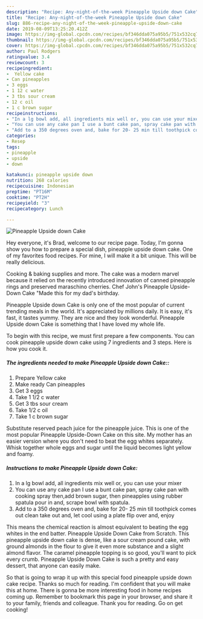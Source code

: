 ```yaml
---
description: "Recipe: Any-night-of-the-week Pineapple Upside down Cake"
title: "Recipe: Any-night-of-the-week Pineapple Upside down Cake"
slug: 886-recipe-any-night-of-the-week-pineapple-upside-down-cake
date: 2019-08-09T13:25:20.412Z
image: https://img-global.cpcdn.com/recipes/bf346dda075a95b5/751x532cq70/pineapple-upside-down-cake-recipe-main-photo.jpg
thumbnail: https://img-global.cpcdn.com/recipes/bf346dda075a95b5/751x532cq70/pineapple-upside-down-cake-recipe-main-photo.jpg
cover: https://img-global.cpcdn.com/recipes/bf346dda075a95b5/751x532cq70/pineapple-upside-down-cake-recipe-main-photo.jpg
author: Paul Rodgers
ratingvalue: 3.4
reviewcount: 3
recipeingredient:
-  Yellow cake
- Can pineapples
- 3 eggs
- 1 12 c water
- 3 tbs sour cream
- 12 c oil
- 1 c brown sugar
recipeinstructions:
- "In a lg bowl add, all ingredients mix well or, you can use your mixer"
- "You can use any cake pan I use a bunt cake pan, spray cake pan with cooking spray then,add brown sugar, then pineapples using rubber spatula pour in and, scrape bowl with spatula."
- "Add to a 350 degrees oven and, bake for 20- 25 min till toothpick comes out clean take out and, let cool using a plate flip over and, enjoy"
categories:
- Resep
tags:
- pineapple
- upside
- down

katakunci: pineapple upside down
nutrition: 268 calories
recipecuisine: Indonesian
preptime: "PT16M"
cooktime: "PT2H"
recipeyield: "3"
recipecategory: Lunch

---
```



![Pineapple Upside down Cake](https://img-global.cpcdn.com/recipes/bf346dda075a95b5/751x532cq70/pineapple-upside-down-cake-recipe-main-photo.jpg)

Hey everyone, it's Brad, welcome to our recipe page. Today, I'm gonna show you how to prepare a special dish, pineapple upside down cake. One of my favorites food recipes. For mine, I will make it a bit unique. This will be really delicious.

Cooking &amp; baking supplies and more. The cake was a modern marvel because it relied on the recently introduced innovation of canned pineapple rings and preserved maraschino cherries. Chef John&#39;s Pineapple Upside-Down Cake &#34;Made this for my dad&#39;s birthday.

Pineapple Upside down Cake is only one of the most popular of current trending meals in the world. It's appreciated by millions daily. It is easy, it's fast, it tastes yummy. They are nice and they look wonderful. Pineapple Upside down Cake is something that I have loved my whole life.


To begin with this recipe, we must first prepare a few components. You can cook pineapple upside down cake using 7 ingredients and 3 steps. Here is how you cook it.

##### The ingredients needed to make Pineapple Upside down Cake::

1. Prepare  Yellow cake
1. Make ready Can pineapples
1. Get 3 eggs
1. Take 1 1/2 c water
1. Get 3 tbs sour cream
1. Take 1/2 c oil
1. Take 1 c brown sugar


Substitute reserved peach juice for the pineapple juice. This is one of the most popular Pineapple Upside-Down Cake on this site. My mother has an easier version where you don&#39;t need to beat the egg whites separately. Whisk together whole eggs and sugar until the liquid becomes light yellow and foamy. 

##### Instructions to make Pineapple Upside down Cake:

1. In a lg bowl add, all ingredients mix well or, you can use your mixer
1. You can use any cake pan I use a bunt cake pan, spray cake pan with cooking spray then,add brown sugar, then pineapples using rubber spatula pour in and, scrape bowl with spatula.
1. Add to a 350 degrees oven and, bake for 20- 25 min till toothpick comes out clean take out and, let cool using a plate flip over and, enjoy


This means the chemical reaction is almost equivalent to beating the egg whites in the end batter. Pineapple Upside Down Cake from Scratch. This pineapple upside down cake is dense, like a sour cream pound cake, with ground almonds in the flour to give it even more substance and a slight almond flavor. The caramel pineapple topping is so good, you&#39;ll want to pick every crumb. Pineapple Upside Down Cake is such a pretty and easy dessert, that anyone can easily make. 

So that is going to wrap it up with this special food pineapple upside down cake recipe. Thanks so much for reading. I'm confident that you will make this at home. There is gonna be more interesting food in home recipes coming up. Remember to bookmark this page in your browser, and share it to your family, friends and colleague. Thank you for reading. Go on get cooking!
